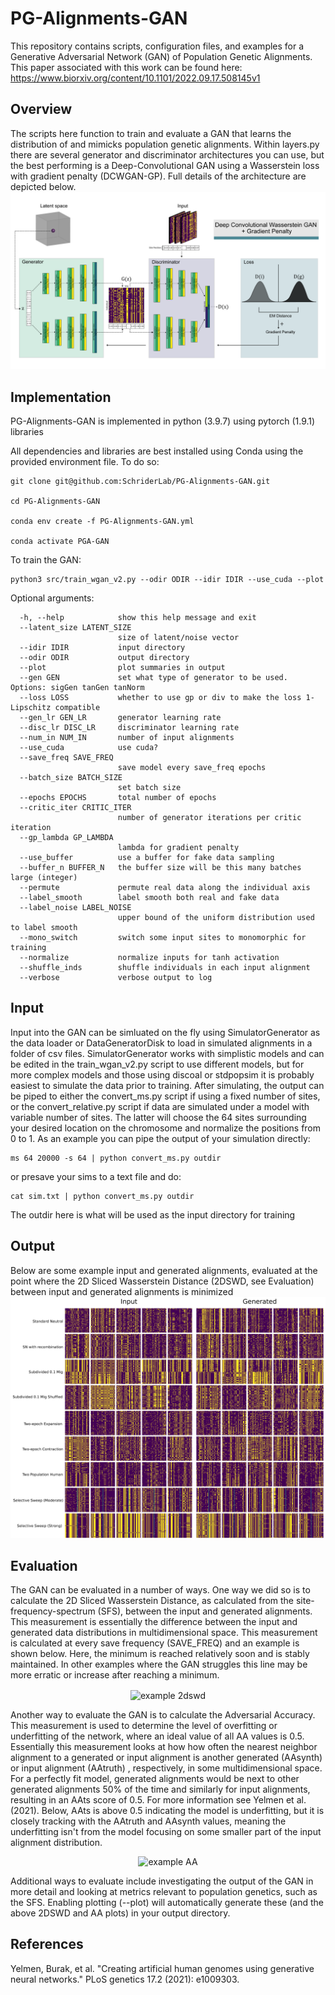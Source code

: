 # PG-Alignments-GAN
This repository contains scripts, configuration files, and examples for a Generative Adversarial Network (GAN) of Population Genetic Alignments. This paper associated with this work can be found here: https://www.biorxiv.org/content/10.1101/2022.09.17.508145v1

## Overview
The scripts here function to train and evaluate a GAN that learns the distribution of and mimicks population genetic alignments. Within layers.py there are several generator and discriminator architectures you can use, but the best performing is a Deep-Convolutional GAN using a Wasserstein loss with gradient penalty (DCWGAN-GP). Full details of the architecture are depicted below.
![GAN Architecture](https://github.com/SchriderLab/PG-Alignments-GAN/blob/main/img/Architecture_extended.png)

## Implementation
PG-Alignments-GAN is implemented in python (3.9.7) using pytorch (1.9.1) libraries

All dependencies and libraries are best installed using Conda using the provided environment file. To do so:

```{bash}
git clone git@github.com:SchriderLab/PG-Alignments-GAN.git

cd PG-Alignments-GAN

conda env create -f PG-Alignments-GAN.yml

conda activate PGA-GAN
```

To train the GAN:

```{bash}
python3 src/train_wgan_v2.py --odir ODIR --idir IDIR --use_cuda --plot
```
Optional arguments:

```
  -h, --help            show this help message and exit
  --latent_size LATENT_SIZE
                        size of latent/noise vector
  --idir IDIR           input directory
  --odir ODIR           output directory
  --plot                plot summaries in output
  --gen GEN             set what type of generator to be used. Options: sigGen tanGen tanNorm
  --loss LOSS           whether to use gp or div to make the loss 1-Lipschitz compatible
  --gen_lr GEN_LR       generator learning rate
  --disc_lr DISC_LR     discriminator learning rate
  --num_in NUM_IN       number of input alignments
  --use_cuda            use cuda?
  --save_freq SAVE_FREQ
                        save model every save_freq epochs
  --batch_size BATCH_SIZE
                        set batch size
  --epochs EPOCHS       total number of epochs
  --critic_iter CRITIC_ITER
                        number of generator iterations per critic iteration
  --gp_lambda GP_LAMBDA
                        lambda for gradient penalty
  --use_buffer          use a buffer for fake data sampling
  --buffer_n BUFFER_N   the buffer size will be this many batches large (integer)
  --permute             permute real data along the individual axis
  --label_smooth        label smooth both real and fake data
  --label_noise LABEL_NOISE
                        upper bound of the uniform distribution used to label smooth
  --mono_switch         switch some input sites to monomorphic for training
  --normalize           normalize inputs for tanh activation
  --shuffle_inds        shuffle individuals in each input alignment
  --verbose             verbose output to log
  ```
 ## Input
 
Input into the GAN can be simluated on the fly using SimulatorGenerator as the data loader or DataGeneratorDisk to load in simulated alignments in a folder of csv files. SimulatorGenerator works with simplistic models and can be edited in the train_wgan_v2.py script to use different models, but for more complex models and those using discoal or stdpopsim it is probably easiest to simulate the data prior to training. After simulating, the output can be piped to either the convert_ms.py script if using a fixed number of sites, or the convert_relative.py script if data are simulated under a model with variable number of sites. The latter will choose the 64 sites surrounding your desired location on the chromosome and normalize the positions from 0 to 1. As an example you can pipe the output of your simulation directly:

```
ms 64 20000 -s 64 | python convert_ms.py outdir
```

or presave your sims to a text file and do:

```
cat sim.txt | python convert_ms.py outdir
```

The outdir here is what will be used as the input directory for training
  
## Output

Below are some example input and generated alignments, evaluated at the point where the 2D Sliced Wasserstein Distance (2DSWD, see Evaluation) between input and generated alignments is minimized 
![GAN Example images](https://github.com/SchriderLab/PG-Alignments-GAN/blob/main/img/Alignments_fig-01.png)

## Evaluation

The GAN can be evaluated in a number of ways. One way we did so is to calculate the 2D Sliced Wasserstein Distance, as calculated from the site-frequency-spectrum (SFS), between the input and generated alignments. This measurement is essentially the difference between the input and generated data distributions in multidimensional space. This measurement is calculated at every save frequency (SAVE_FREQ) and an example is shown below. Here, the minimum is reached relatively soon and is stably maintained. In other examples where the GAN struggles this line may be more erratic or increase after reaching a minimum. 

<p align="center">
<img src="https://github.com/SchriderLab/PG-Alignments-GAN/blob/main/img/example_2dswd.png" alt="example 2dswd" width="500" align="center"/>
</p>

Another way to evaluate the GAN is to calculate the Adversarial Accuracy. This measurement is used to determine the level of overfitting or underfitting of the network, where an ideal value of all AA values is 0.5. Essentially this measurement looks at how how often the nearest neighbor alignment to a generated or input alignment is another generated (AAsynth) or input alignment (AAtruth) , respectively, in some multidimensional space. For a perfectly fit model, generated alignments would be next to other generated alignments 50% of the time and similarly for input alignments, resulting in an AAts score of 0.5. For more information see Yelmen et al. (2021). Below, AAts is above 0.5 indicating the model is underfitting, but it is closely tracking with the AAtruth and AAsynth values, meaning the underfitting isn't from the model focusing on some smaller part of the input alignment distribution.

<p align="center">
<img src="https://github.com/SchriderLab/PG-Alignments-GAN/blob/main/img/example_aa.png" alt="example AA" width="500"/>
</p>

Additional ways to evaluate include investigating the output of the GAN in more detail and looking at metrics relevant to population genetics, such as the SFS. Enabling plotting (--plot) will automatically generate these (and the above 2DSWD and AA plots) in your output directory. 

## References

Yelmen, Burak, et al. "Creating artificial human genomes using generative neural networks." PLoS genetics 17.2 (2021): e1009303.

